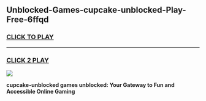 
## Unblocked-Games-cupcake-unblocked-Play-Free-6ffqd
<h3>
<a href="https://premium76.site?title=cupcake-unblocked&ref=23A">CLICK TO PLAY</a></h3>
<hr>

<h3>
<a href="https://premium76.site?title=cupcake-unblocked&ref=23A">CLICK 2 PLAY</a>
  
</h3>

<a href="https://premium76.site?title=cupcake-unblocked&ref=23A"><img src="https://clearcache.store/games.png"></a>


**cupcake-unblocked games unblocked: Your Gateway to Fun and Accessible Online Gaming**

